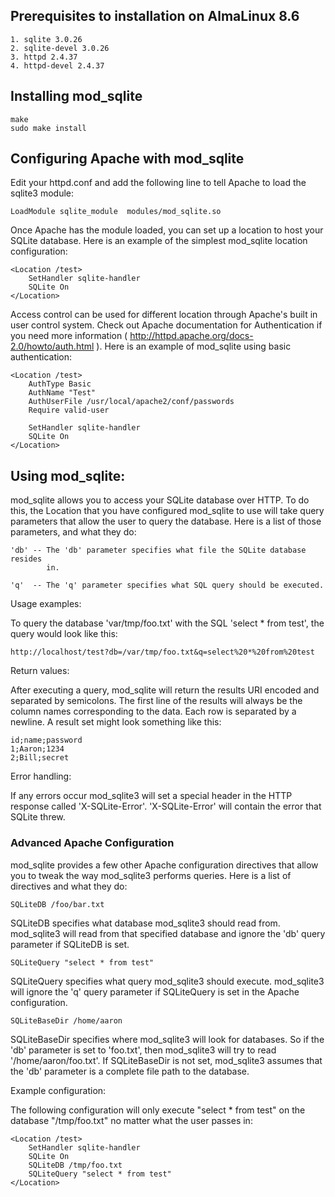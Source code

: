 ## Prerequisites to installation on AlmaLinux 8.6

    1. sqlite 3.0.26
    2. sqlite-devel 3.0.26 
    3. httpd 2.4.37
    4. httpd-devel 2.4.37

## Installing mod_sqlite

    make
    sudo make install

## Configuring Apache with mod_sqlite

Edit your httpd.conf and add the following line to tell Apache to load the
sqlite3 module:

    LoadModule sqlite_module  modules/mod_sqlite.so

Once Apache has the module loaded, you can set up a location to host your
SQLite database.  Here is an example of the simplest mod_sqlite location
configuration:

    <Location /test>
        SetHandler sqlite-handler
        SQLite On
    </Location>

Access control can be used for different location through Apache's built in
user control system.  Check out Apache documentation for Authentication if you
need more information ( http://httpd.apache.org/docs-2.0/howto/auth.html ).
Here is an example of mod_sqlite using basic authentication:

    <Location /test>
        AuthType Basic
        AuthName "Test"
        AuthUserFile /usr/local/apache2/conf/passwords
        Require valid-user

        SetHandler sqlite-handler
        SQLite On
    </Location>

## Using mod_sqlite:

mod_sqlite allows you to access your SQLite database over HTTP.  To do this,
the Location that you have configured mod_sqlite to use will take query
parameters that allow the user to query the database.  Here is a list of those
parameters, and what they do:

    'db' -- The 'db' parameter specifies what file the SQLite database resides
            in.

    'q'  -- The 'q' parameter specifies what SQL query should be executed.

Usage examples:

To query the database 'var/tmp/foo.txt' with the SQL 'select * from test', the
query would look like this:

    http://localhost/test?db=/var/tmp/foo.txt&q=select%20*%20from%20test

Return values:

After executing a query, mod_sqlite will return the results URI encoded and
separated by semicolons.  The first line of the results will always be the
column names corresponding to the data.  Each row is separated by a newline.
A result set might look something like this:

    id;name;password
    1;Aaron;1234
    2;Bill;secret

Error handling:

If any errors occur mod_sqlite3 will set a special header in the HTTP response
called 'X-SQLite-Error'.  'X-SQLite-Error' will contain the error that SQLite
threw.

### Advanced Apache Configuration

mod_sqlite provides a few other Apache configuration directives that allow you
to tweak the way mod_sqlite3 performs queries.  Here is a list of directives
and what they do:

    SQLiteDB /foo/bar.txt

SQLiteDB specifies what database mod_sqlite3 should read from.  mod_sqlite3 will
read from that specified database and ignore the 'db' query parameter if
SQLiteDB is set.

    SQLiteQuery "select * from test"

SQLiteQuery specifies what query mod_sqlite3 should execute.  mod_sqlite3 will
ignore the 'q' query parameter if SQLiteQuery is set in the Apache
configuration.

    SQLiteBaseDir /home/aaron

SQLiteBaseDir specifies where mod_sqlite3 will look for databases.  So if the
'db' parameter is set to 'foo.txt', then mod_sqlite3 will try to read
'/home/aaron/foo.txt'.  If SQLiteBaseDir is not set, mod_sqlite3 assumes that the
'db' parameter is a complete file path to the database.

Example configuration:

The following configuration will only execute "select * from test" on the
database "/tmp/foo.txt" no matter what the user passes in:

    <Location /test>
        SetHandler sqlite-handler
        SQLite On
        SQLiteDB /tmp/foo.txt
        SQLiteQuery "select * from test"
    </Location>
